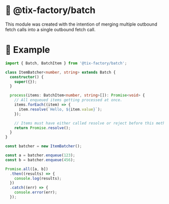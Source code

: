 # :shopping_cart: @tix-factory/batch

This module was created with the intention of merging multiple outbound fetch calls into a single outbound fetch call.

# :petri_dish: Example

```ts
import { Batch, BatchItem } from '@tix-factory/batch';

class ItemBatcher<number, string> extends Batch {
  constructor() {
    super({});
  }

  process(items: BatchItem<number, string>[]): Promise<void> {
    // All enqueued items getting processed at once.
    items.forEach((item) => {
      item.resolve(`Hello, ${item.value}`);
    });

    // Items must have either called resolve or reject before this method returns.
    return Promise.resolve();
  }
}

const batcher = new ItemBatcher();

const a = batcher.enqueue(123);
const b = batcher.enqueue(456);

Promise.all([a, b])
  .then((results) => {
    console.log(results);
  })
  .catch((err) => {
    console.error(err);
  });
```
